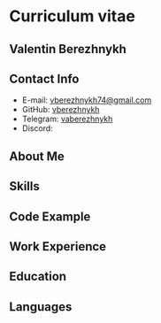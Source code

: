 # Curriculum vitae
## Valentin Berezhnykh
## Contact Info
* E-mail: vberezhnykh74@gmail.com
* GitHub: [vberezhnykh](https://github.com/vberezhnykh)
* Telegram: [vaberezhnykh](https://t.me/vaberezhnykh)
* Discord: 
## About Me
## Skills
## Code Example
## Work Experience
## Education
## Languages